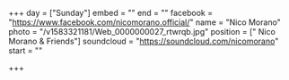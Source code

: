 +++
day = ["Sunday"]
embed = ""
end = ""
facebook = "https://www.facebook.com/nicomorano.official/"
name = "Nico Morano"
photo = "/v1583321181/Web_0000000027_rtwrqb.jpg"
position = [" Nico Morano & Friends"]
soundcloud = "https://soundcloud.com/nicomorano"
start = ""

+++
